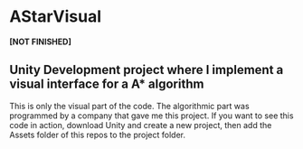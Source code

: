 # AStarVisual
**[NOT FINISHED]** 
## Unity Development project where I implement a visual interface for a A* algorithm
This is only the visual part of the code. The algorithmic part was programmed by a company that gave me this project.
If you want to see this code in action, download Unity and create a new project, then add the Assets folder of this repos to the project folder.
